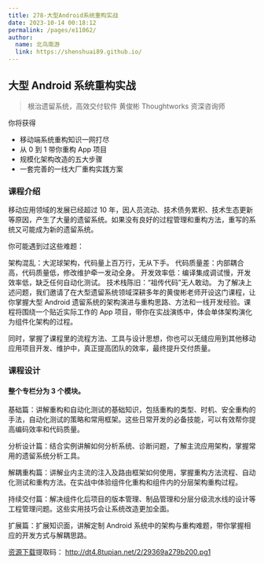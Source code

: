 ```yaml
---
title: 278-大型Android系统重构实战
date: 2023-10-14 00:18:12
permalink: /pages/e11062/
author: 
  name: 北鸟南游
  link: https://shenshuai89.github.io/
---
```

## 大型 Android 系统重构实战

> 根治遗留系统，高效交付软件
> 黄俊彬  Thoughtworks 资深咨询师

你将获得

- 移动端系统重构知识一网打尽
- 从 0 到 1 带你重构 App 项目
- 规模化架构改造的五大步骤
- 一套完善的一线大厂重构实践方案

### 课程介绍

移动应用领域的发展已经超过 10 年，因人员流动、技术债务累积、技术生态更新等原因，产生了大量的遗留系统。如果没有良好的过程管理和重构方法，重写的系统又可能成为新的遗留系统。

你可能遇到过这些难题：

架构混乱：大泥球架构，代码量上百万行，无从下手。
代码质量差：内部耦合高，代码质量低，修改维护牵一发动全身。
开发效率低：编译集成调试慢，开发效率低，缺乏任何自动化测试。
技术栈陈旧：“祖传代码”无人敢动。
为了解决上述问题，我们邀请了在大型遗留系统领域深耕多年的黄俊彬老师开设这门课程，让你掌握大型 Android 遗留系统的架构演进与重构思路、方法和一线开发经验。课程将围绕一个贴近实际工作的 App 项目，带你在实战演练中，体会单体架构演化为组件化架构的过程。

同时，掌握了课程里的流程方法、工具与设计思想，你也可以无缝应用到其他移动应用项目开发、维护中，真正提高团队的效率，最终提升交付质量。

### 课程设计

#### 整个专栏分为 3 个模块。

基础篇：讲解重构和自动化测试的基础知识，包括重构的类型、时机、安全重构的手法，自动化测试的策略和常用框架。这些日常开发的必备技能，可以有效帮你提高编码效率和代码质量。

分析设计篇：结合实例讲解如何分析系统、诊断问题，了解主流应用架构，掌握常用的遗留系统分析工具。

解耦重构篇：讲解业内主流的注入及路由框架如何使用，掌握重构方法流程、自动化测试和重构方法。在实战中体验组件化重构和组件内的分层架构重构过程。

持续交付篇：解决组件化后项目的版本管理、制品管理和分层分级流水线的设计等工程管理问题。这些实用技巧会让系统改造更加全面。

扩展篇：扩展知识面，讲解定制 Android 系统中的架构与重构难题，带你掌握相应的开发方式与解耦思路。

[资源下载](https://pan.baidu.com/s/1gDHkOgEp_tw-6akcRgCSXQ)提取码：	http://dt4.8tupian.net/2/29369a279b200.pg1

